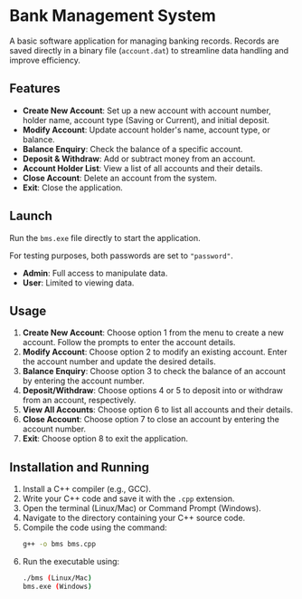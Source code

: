 # Bank Management System

A basic software application for managing banking records. Records are saved directly in a binary file (`account.dat`) to streamline data handling and improve efficiency.

## Features

- **Create New Account**: Set up a new account with account number, holder name, account type (Saving or Current), and initial deposit.
- **Modify Account**: Update account holder's name, account type, or balance.
- **Balance Enquiry**: Check the balance of a specific account.
- **Deposit & Withdraw**: Add or subtract money from an account.
- **Account Holder List**: View a list of all accounts and their details.
- **Close Account**: Delete an account from the system.
- **Exit**: Close the application.

## Launch

Run the `bms.exe` file directly to start the application.

For testing purposes, both passwords are set to `"password"`.

- **Admin**: Full access to manipulate data.
- **User**: Limited to viewing data.

## Usage

1. **Create New Account**: Choose option 1 from the menu to create a new account. Follow the prompts to enter the account details.
2. **Modify Account**: Choose option 2 to modify an existing account. Enter the account number and update the desired details.
3. **Balance Enquiry**: Choose option 3 to check the balance of an account by entering the account number.
4. **Deposit/Withdraw**: Choose options 4 or 5 to deposit into or withdraw from an account, respectively.
5. **View All Accounts**: Choose option 6 to list all accounts and their details.
6. **Close Account**: Choose option 7 to close an account by entering the account number.
7. **Exit**: Choose option 8 to exit the application.

## Installation and Running

1. Install a C++ compiler (e.g., GCC).
2. Write your C++ code and save it with the `.cpp` extension.
3. Open the terminal (Linux/Mac) or Command Prompt (Windows).
4. Navigate to the directory containing your C++ source code.
5. Compile the code using the command:
   ```bash
   g++ -o bms bms.cpp
6. Run the executable using:
   ```bash
   ./bms (Linux/Mac)
   bms.exe (Windows)
